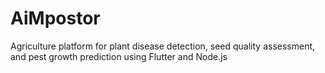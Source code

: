 # AiMpostor
Agriculture platform for plant disease detection, seed quality assessment, and pest growth prediction using Flutter and Node.js
